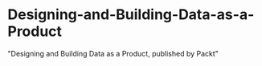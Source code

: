 # Designing-and-Building-Data-as-a-Product
"Designing and Building Data as a Product, published by Packt"
